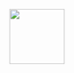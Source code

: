 <div id="header" align="center">
  <img src="https://media.giphy.com/media/v1.Y2lkPTc5MGI3NjExMm1leXhkcXk4ZzJ2cDZlajB5aWs0bnk0anExcWM4aXh0em9ib3FjciZlcD12MV9pbnRlcm5hbF9naWZfYnlfaWQmY3Q9Zw/smdTOTWJV81A8bJ0xt/giphy.gif" width="100"/>
</div>
<img src="https://komarev.com/ghpvc/?username=Xeosha&style=flat-square&color=blue" alt=""/>

<div id="badges" style="text-align: center;">
  <a href="https://vk.com/dbudin">
    <img src="https://komarev.com/ghpvc/?username=Xeosha&style=flat-square&color=blue" alt=""/>
  </a>
</div>
